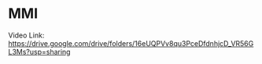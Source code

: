 # MMI

Video Link: https://drive.google.com/drive/folders/16eUQPVv8qu3PceDfdnhjcD_VR56GL3Ms?usp=sharing
